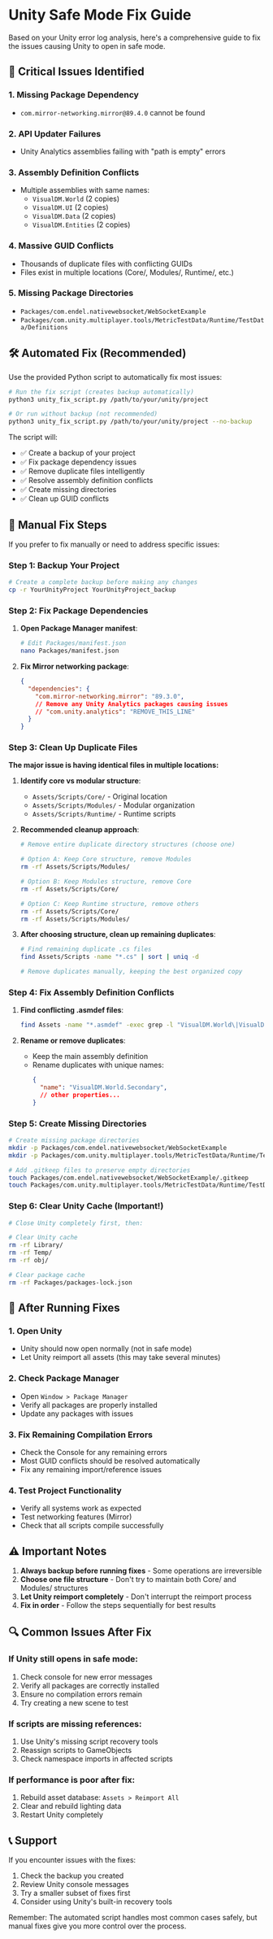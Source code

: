 # Unity Safe Mode Fix Guide

Based on your Unity error log analysis, here's a comprehensive guide to fix the issues causing Unity to open in safe mode.

## 🔴 Critical Issues Identified

### 1. Missing Package Dependency
- `com.mirror-networking.mirror@89.4.0` cannot be found

### 2. API Updater Failures
- Unity Analytics assemblies failing with "path is empty" errors

### 3. Assembly Definition Conflicts
- Multiple assemblies with same names:
  - `VisualDM.World` (2 copies)
  - `VisualDM.UI` (2 copies) 
  - `VisualDM.Data` (2 copies)
  - `VisualDM.Entities` (2 copies)

### 4. Massive GUID Conflicts
- Thousands of duplicate files with conflicting GUIDs
- Files exist in multiple locations (Core/, Modules/, Runtime/, etc.)

### 5. Missing Package Directories
- `Packages/com.endel.nativewebsocket/WebSocketExample`
- `Packages/com.unity.multiplayer.tools/MetricTestData/Runtime/TestData/Definitions`

## 🛠️ Automated Fix (Recommended)

Use the provided Python script to automatically fix most issues:

```bash
# Run the fix script (creates backup automatically)
python3 unity_fix_script.py /path/to/your/unity/project

# Or run without backup (not recommended)
python3 unity_fix_script.py /path/to/your/unity/project --no-backup
```

The script will:
- ✅ Create a backup of your project
- ✅ Fix package dependency issues
- ✅ Remove duplicate files intelligently 
- ✅ Resolve assembly definition conflicts
- ✅ Create missing directories
- ✅ Clean up GUID conflicts

## 🔧 Manual Fix Steps

If you prefer to fix manually or need to address specific issues:

### Step 1: Backup Your Project
```bash
# Create a complete backup before making any changes
cp -r YourUnityProject YourUnityProject_backup
```

### Step 2: Fix Package Dependencies

1. **Open Package Manager manifest**:
   ```bash
   # Edit Packages/manifest.json
   nano Packages/manifest.json
   ```

2. **Fix Mirror networking package**:
   ```json
   {
     "dependencies": {
       "com.mirror-networking.mirror": "89.3.0",
       // Remove any Unity Analytics packages causing issues
       // "com.unity.analytics": "REMOVE_THIS_LINE"
     }
   }
   ```

### Step 3: Clean Up Duplicate Files

**The major issue is having identical files in multiple locations:**

1. **Identify core vs modular structure**:
   - `Assets/Scripts/Core/` - Original location
   - `Assets/Scripts/Modules/` - Modular organization  
   - `Assets/Scripts/Runtime/` - Runtime scripts

2. **Recommended cleanup approach**:
   ```bash
   # Remove entire duplicate directory structures (choose one)
   
   # Option A: Keep Core structure, remove Modules
   rm -rf Assets/Scripts/Modules/
   
   # Option B: Keep Modules structure, remove Core  
   rm -rf Assets/Scripts/Core/
   
   # Option C: Keep Runtime structure, remove others
   rm -rf Assets/Scripts/Core/
   rm -rf Assets/Scripts/Modules/
   ```

3. **After choosing structure, clean up remaining duplicates**:
   ```bash
   # Find remaining duplicate .cs files
   find Assets/Scripts -name "*.cs" | sort | uniq -d
   
   # Remove duplicates manually, keeping the best organized copy
   ```

### Step 4: Fix Assembly Definition Conflicts

1. **Find conflicting .asmdef files**:
   ```bash
   find Assets -name "*.asmdef" -exec grep -l "VisualDM.World\|VisualDM.UI\|VisualDM.Data\|VisualDM.Entities" {} \;
   ```

2. **Rename or remove duplicates**:
   - Keep the main assembly definition
   - Rename duplicates with unique names:
     ```json
     {
       "name": "VisualDM.World.Secondary",
       // other properties...
     }
     ```

### Step 5: Create Missing Directories

```bash
# Create missing package directories
mkdir -p Packages/com.endel.nativewebsocket/WebSocketExample
mkdir -p Packages/com.unity.multiplayer.tools/MetricTestData/Runtime/TestData/Definitions

# Add .gitkeep files to preserve empty directories
touch Packages/com.endel.nativewebsocket/WebSocketExample/.gitkeep
touch Packages/com.unity.multiplayer.tools/MetricTestData/Runtime/TestData/Definitions/.gitkeep
```

### Step 6: Clear Unity Cache (Important!)

```bash
# Close Unity completely first, then:

# Clear Unity cache
rm -rf Library/
rm -rf Temp/
rm -rf obj/

# Clear package cache
rm -rf Packages/packages-lock.json
```

## 🚀 After Running Fixes

### 1. Open Unity
- Unity should now open normally (not in safe mode)
- Let Unity reimport all assets (this may take several minutes)

### 2. Check Package Manager
- Open `Window > Package Manager`
- Verify all packages are properly installed
- Update any packages with issues

### 3. Fix Remaining Compilation Errors
- Check the Console for any remaining errors
- Most GUID conflicts should be resolved automatically
- Fix any remaining import/reference issues

### 4. Test Project Functionality
- Verify all systems work as expected
- Test networking features (Mirror)
- Check that all scripts compile successfully

## ⚠️ Important Notes

1. **Always backup before running fixes** - Some operations are irreversible
2. **Choose one file structure** - Don't try to maintain both Core/ and Modules/ structures
3. **Let Unity reimport completely** - Don't interrupt the reimport process
4. **Fix in order** - Follow the steps sequentially for best results

## 🔍 Common Issues After Fix

### If Unity still opens in safe mode:
1. Check console for new error messages
2. Verify all packages are correctly installed
3. Ensure no compilation errors remain
4. Try creating a new scene to test

### If scripts are missing references:
1. Use Unity's missing script recovery tools
2. Reassign scripts to GameObjects
3. Check namespace imports in affected scripts

### If performance is poor after fix:
1. Rebuild asset database: `Assets > Reimport All`
2. Clear and rebuild lighting data
3. Restart Unity completely

## 📞 Support

If you encounter issues with the fixes:
1. Check the backup you created
2. Review Unity console messages  
3. Try a smaller subset of fixes first
4. Consider using Unity's built-in recovery tools

Remember: The automated script handles most common cases safely, but manual fixes give you more control over the process. 